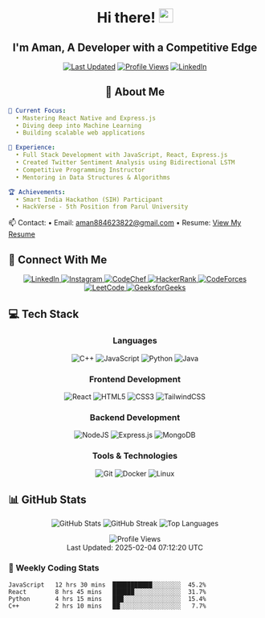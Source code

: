 <div align="center">
  
# Hi there! <img src="https://media.giphy.com/media/hvRJCLFzcasrR4ia7z/giphy.gif" width="28">
## I'm Aman, A Developer with a Competitive Edge

[![Last Updated](https://img.shields.io/badge/Last%20Updated-2024--02--04-brightgreen)](https://github.com/amancore)
[![Profile Views](https://komarev.com/ghpvc/?username=amancore&label=Profile%20views&color=0e75b6&style=flat)](https://github.com/amancore)
[![LinkedIn](https://img.shields.io/badge/LinkedIn-Connect-blue)](https://linkedin.com/in/amancore)

</div>

<div align="center">
  
## 🚀 About Me

<div align="left">

```yaml
🎯 Current Focus:
  • Mastering React Native and Express.js
  • Diving deep into Machine Learning
  • Building scalable web applications

💼 Experience:
  • Full Stack Development with JavaScript, React, Express.js
  • Created Twitter Sentiment Analysis using Bidirectional LSTM
  • Competitive Programming Instructor
  • Mentoring in Data Structures & Algorithms

🏆 Achievements:
  • Smart India Hackathon (SIH) Participant
  • HackVerse - 5th Position from Parul University
```  
📫 Contact:
  • Email: aman884623822@gmail.com
  • Resume: [View My Resume](https://drive.google.com/file/d/1VaoQT7c1ZHPAWRHKEdIpsZvTtFJBhCC9/view)
## 🤝 Connect With Me

<p align="center">
  <a href="https://linkedin.com/in/amancore">
    <img src="https://img.shields.io/badge/LinkedIn-0077B5?style=for-the-badge&logo=linkedin&logoColor=white" alt="LinkedIn"/>
  </a>
  <a href="https://instagram.com/chourasia_aman_">
    <img src="https://img.shields.io/badge/Instagram-E4405F?style=for-the-badge&logo=instagram&logoColor=white" alt="Instagram"/>
  </a>
  <a href="https://www.codechef.com/users/amancore">
    <img src="https://img.shields.io/badge/CodeChef-5B4638?style=for-the-badge&logo=codechef&logoColor=white" alt="CodeChef"/>
  </a>
  <a href="https://www.hackerrank.com/aman8804623822">
    <img src="https://img.shields.io/badge/HackerRank-2EC866?style=for-the-badge&logo=hackerrank&logoColor=white" alt="HackerRank"/>
  </a>
  <a href="https://codeforces.com/profile/amancore">
    <img src="https://img.shields.io/badge/Codeforces-1F8ACB?style=for-the-badge&logo=codeforces&logoColor=white" alt="CodeForces"/>
  </a>
  <a href="https://www.leetcode.com/amancore">
    <img src="https://img.shields.io/badge/LeetCode-FFA116?style=for-the-badge&logo=leetcode&logoColor=black" alt="LeetCode"/>
  </a>
  <a href="https://auth.geeksforgeeks.org/user/amancore">
    <img src="https://img.shields.io/badge/GeeksforGeeks-298D46?style=for-the-badge&logo=geeksforgeeks&logoColor=white" alt="GeeksforGeeks"/>
  </a>
</p>

## 💻 Tech Stack

<div align="center">

### Languages
![C++](https://img.shields.io/badge/C++-00599C?style=for-the-badge&logo=cplusplus&logoColor=white)
![JavaScript](https://img.shields.io/badge/JavaScript-F7DF1E?style=for-the-badge&logo=javascript&logoColor=black)
![Python](https://img.shields.io/badge/Python-3776AB?style=for-the-badge&logo=python&logoColor=white)
![Java](https://img.shields.io/badge/Java-ED8B00?style=for-the-badge&logo=openjdk&logoColor=white)

### Frontend Development
![React](https://img.shields.io/badge/React-20232A?style=for-the-badge&logo=react&logoColor=61DAFB)
![HTML5](https://img.shields.io/badge/HTML5-E34F26?style=for-the-badge&logo=html5&logoColor=white)
![CSS3](https://img.shields.io/badge/CSS3-1572B6?style=for-the-badge&logo=css3&logoColor=white)
![TailwindCSS](https://img.shields.io/badge/Tailwind_CSS-38B2AC?style=for-the-badge&logo=tailwind-css&logoColor=white)

### Backend Development
![NodeJS](https://img.shields.io/badge/Node.js-43853D?style=for-the-badge&logo=node.js&logoColor=white)
![Express.js](https://img.shields.io/badge/Express.js-000000?style=for-the-badge&logo=express&logoColor=white)
![MongoDB](https://img.shields.io/badge/MongoDB-4EA94B?style=for-the-badge&logo=mongodb&logoColor=white)

### Tools & Technologies
![Git](https://img.shields.io/badge/Git-F05032?style=for-the-badge&logo=git&logoColor=white)
![Docker](https://img.shields.io/badge/Docker-2496ED?style=for-the-badge&logo=docker&logoColor=white)
![Linux](https://img.shields.io/badge/Linux-FCC624?style=for-the-badge&logo=linux&logoColor=black)

</div>

## 📊 GitHub Stats

<div align="center">
  <!-- GitHub Stats Card -->
  <img src="https://github-readme-stats.vercel.app/api?username=amancore&show_icons=true&theme=radical" alt="GitHub Stats" />
  
  <!-- GitHub Streak Stats - Updated URL -->
  <img src="https://streak-stats.demolab.com/?user=amancore&theme=radical" alt="GitHub Streak" />
  
  <!-- Most Used Languages -->
  <img src="https://github-readme-stats.vercel.app/api/top-langs/?username=amancore&layout=compact&theme=radical" alt="Top Languages" />
</div>

<!-- Last Updated -->
<p align="center">
  <img src="https://komarev.com/ghpvc/?username=amancore&label=Profile%20views&color=0e75b6&style=flat" alt="Profile Views" />
  <br>
  Last Updated: 2025-02-04 07:12:20 UTC
</p>

### 🎯 Weekly Coding Stats

```text
JavaScript   12 hrs 30 mins  ███████████░░░░░░░░  45.2%
React        8 hrs 45 mins   ██████░░░░░░░░░░░░░  31.7%
Python       4 hrs 15 mins   ███░░░░░░░░░░░░░░░░  15.4%
C++          2 hrs 10 mins   ██░░░░░░░░░░░░░░░░░   7.7%

